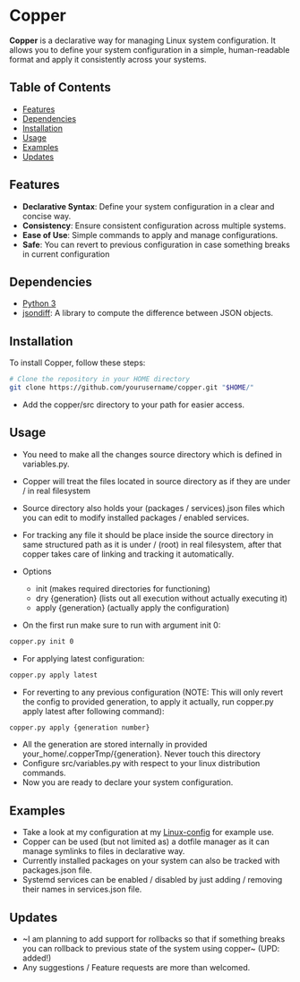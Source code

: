 # Copper

**Copper** is a declarative way for managing Linux system configuration. It allows you to define your system configuration in a simple, human-readable format and apply it consistently across your systems.

## Table of Contents

- [Features](#features)
- [Dependencies](#dependencies)
- [Installation](#installation)
- [Usage](#usage)
- [Examples](#examples)
- [Updates](#updates)

## Features

- **Declarative Syntax**: Define your system configuration in a clear and concise way.
- **Consistency**: Ensure consistent configuration across multiple systems.
- **Ease of Use**: Simple commands to apply and manage configurations.
- **Safe**: You can revert to previous configuration in case something breaks in current configuration

## Dependencies

- [Python 3](https://www.python.org/)
- [jsondiff](https://github.com/xlwings/jsondiff): A library to compute the difference between JSON objects.

## Installation

To install Copper, follow these steps:

```bash
# Clone the repository in your HOME directory
git clone https://github.com/yourusername/copper.git "$HOME/"
```
- Add the copper/src directory to your path for easier access.

## Usage
- You need to make all the changes source directory which is defined in variables.py.
- Copper will treat the files located in source directory as if they are under / in real filesystem
- Source directory also holds your (packages / services).json files which you can edit to modify installed packages / enabled services.
- For tracking any file it should be place inside the source directory in same structured path as it is under / (root) in real filesystem, after that copper takes care of linking and tracking it automatically.

- Options
  - init (makes required directories for functioning)
  - dry {generation} (lists out all execution without actually executing it)
  - apply {generation} (actually apply the configuration) 
- On the first run make sure to run with argument init 0:
```bash
copper.py init 0
```
- For applying latest configuration:
```bash
copper.py apply latest
```
- For reverting to any previous configuration (NOTE: This will only revert the config to provided generation, to apply it actually, run copper.py apply latest after following command):
```bash
copper.py apply {generation number}
```
- All the generation are stored internally in provided your_home/.copperTmp/{generation}. Never touch this directory
- Configure src/variables.py with respect to your linux distribution commands.
- Now you are ready to declare your system configuration.

## Examples
- Take a look at my configuration at my [Linux-config](https://github.com/Ferriccc/my-linux-config) for example use.
- Copper can be used (but not limited as) a dotfile manager as it can manage symlinks to files in declarative way.
- Currently installed packages on your system can also be tracked with packages.json file.
- Systemd services can be enabled / disabled by just adding / removing their names in services.json file.

## Updates
- ~I am planning to add support for rollbacks so that if something breaks you can rollback to previous state of the system using copper~ (UPD: added!)
- Any suggestions / Feature requests are more than welcomed.
